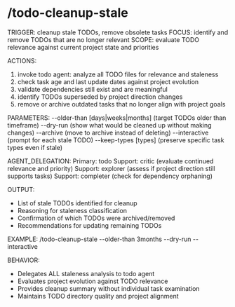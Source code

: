 # /todo-cleanup-stale

TRIGGER: cleanup stale TODOs, remove obsolete tasks
FOCUS: identify and remove TODOs that are no longer relevant
SCOPE: evaluate TODO relevance against current project state and priorities

ACTIONS:
1. invoke todo agent: analyze all TODO files for relevance and staleness
2. check task age and last update dates against project evolution
3. validate dependencies still exist and are meaningful
4. identify TODOs superseded by project direction changes
5. remove or archive outdated tasks that no longer align with project goals

PARAMETERS:
--older-than [days|weeks|months] (target TODOs older than timeframe)
--dry-run (show what would be cleaned up without making changes)
--archive (move to archive instead of deleting)
--interactive (prompt for each stale TODO)
--keep-types [types] (preserve specific task types even if stale)

AGENT_DELEGATION:
Primary: todo
Support: critic (evaluate continued relevance and priority)
Support: explorer (assess if project direction still supports tasks)
Support: completer (check for dependency orphaning)

OUTPUT:
- List of stale TODOs identified for cleanup
- Reasoning for staleness classification
- Confirmation of which TODOs were archived/removed
- Recommendations for updating remaining TODOs

EXAMPLE:
/todo-cleanup-stale --older-than 3months --dry-run --interactive

BEHAVIOR:
- Delegates ALL staleness analysis to todo agent
- Evaluates project evolution against TODO relevance
- Provides cleanup summary without individual task examination
- Maintains TODO directory quality and project alignment
